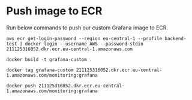 # Push image to ECR
Run below commands to push our custom Grafana image to ECR.
```
aws ecr get-login-password --region eu-central-1 --profile backend-test | docker login --username AWS --password-stdin 211125316052.dkr.ecr.eu-central-1.amazonaws.com
```

```
docker build -t grafana-custom .
```

```
docker tag grafana-custom 211125316052.dkr.ecr.eu-central-1.amazonaws.com/monitoring:grafana
```

```
docker push 211125316052.dkr.ecr.eu-central-1.amazonaws.com/monitoring:grafana
```